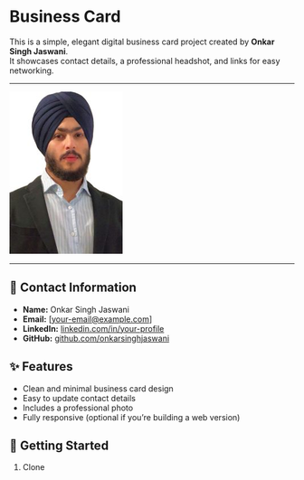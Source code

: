 # Business Card

This is a simple, elegant digital business card project created by **Onkar Singh Jaswani**.  
It showcases contact details, a professional headshot, and links for easy networking.

---

![Onkar Headshot](https://github.com/onkarsinghjaswani/Business-card/raw/b4f8010e8f7900437cc7c3e40afb43b71dda1d3a/onkar%20headshot.jpg)

---

## 📇 Contact Information

- **Name:** Onkar Singh Jaswani  
- **Email:** [your-email@example.com]  
- **LinkedIn:** [linkedin.com/in/your-profile](https://linkedin.com/in/your-profile)  
- **GitHub:** [github.com/onkarsinghjaswani](https://github.com/onkarsinghjaswani)

## ✨ Features

- Clean and minimal business card design  
- Easy to update contact details  
- Includes a professional photo  
- Fully responsive (optional if you’re building a web version)

## 🚀 Getting Started

1. Clone
